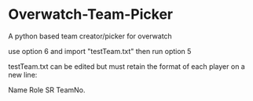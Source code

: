 # Overwatch-Team-Picker
A python based team creator/picker for overwatch

use option 6 and import "testTeam.txt" then run option 5

testTeam.txt can be edited but must retain the format of each player on a new line:

Name Role SR TeamNo.
